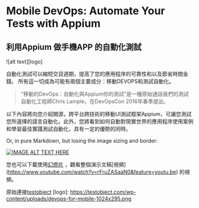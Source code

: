 # Mobile DevOps: Automate Your Tests with Appium

## 利用Appium 做手機APP 的自動化測試

![alt text][logo]

自動化測試可以縮短交貨週期，提高了您的應用程序的可靠性和以及節省時間金錢。
所有這一切成為可能有兩個主要成分：移動DEVOPS和測試自動化。

> “移動的DevOps：自動化與Appium你的測試”是一種原始通話我們的測試自動化工程師Chris Lample，在DevOpsCon 2016年春季提出。

以下內容將向您介紹開源，跨平台跨技術的移動UI測試框架Appium，可讓您測試您所選擇的語言自動化。此外，您將看到如何自動對現實世界的應用程序使用案例和學習最佳實踐測試自動化，具有一定的優勢的同時。

Or, in pure Markdown, but losing the image sizing and border:

[![IMAGE ALT TEXT HERE](http://img.youtube.com/vi/YOUTUBE_VIDEO_ID_HERE/0.jpg)](https://youtu.be/rFruZASaaN0)

您也可以下載使用[幻燈片]( http://www.slideshare.net/ElizabethHechtel/devops-for-mobile-automate-your-tests-with-appium) ，觀看整個演示文稿[視頻] (https://www.youtube.com/watch?v=rFruZASaaN0&feature=youtu.be) 的視頻。

原始連接[testobject]( https://testobject.com/blog/2016/06/mobile-devops-with-appium.html)
[logo]: https://testobject.com/wp-content/uploads/devops-for-mobile-1024x295.png
